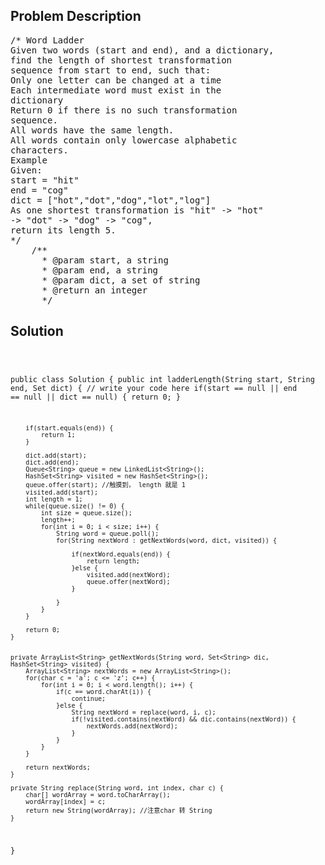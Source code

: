 <!--
<style>
  body { font-family: Arial, sans-serif; }
  .container { max-width: 100%; margin: 0 auto; padding: 10px; }
  .comment-block { max-width: 30%; background-color: #f9f9f9; padding: 10px; border-left: 5px solid #ccc; overflow-wrap: break-word; white-space: pre-wrap; }
  .code-block { background-color: #f4f4f4; padding: 10px; border: 1px solid #ddd; overflow-wrap: break-word; white-space: pre-wrap; }
</style>
-->

<div class='container'>
<h2>Problem Description</h2>
<div class='comment-block'>
<pre>
/* Word Ladder
Given two words (start and end), and a dictionary,
find the length of shortest transformation
sequence from start to end, such that:
Only one letter can be changed at a time
Each intermediate word must exist in the
dictionary
Return 0 if there is no such transformation
sequence.
All words have the same length.
All words contain only lowercase alphabetic
characters.
Example
Given:
start = "hit"
end = "cog"
dict = ["hot","dot","dog","lot","log"]
As one shortest transformation is "hit" -> "hot"
-> "dot" -> "dog" -> "cog",
return its length 5.
*/
    /**
      * @param start, a string
      * @param end, a string
      * @param dict, a set of string
      * @return an integer
      */
</pre>
</div>

<h2>Solution</h2>
<div class='code-block'>
<pre><code class='language-java'>

public class Solution {
    public int ladderLength(String start, String end, Set<String> dict) {
        // write your code here
        if(start == null || end == null || dict == null) {
            return 0;
        }
        
        if(start.equals(end)) {
            return 1;
        }
        
        dict.add(start);
        dict.add(end);
        Queue<String> queue = new LinkedList<String>();
        HashSet<String> visited = new HashSet<String>();
        queue.offer(start); //触摸到， length 就是 1
        visited.add(start);
        int length = 1;
        while(queue.size() != 0) {
            int size = queue.size();
            length++;
            for(int i = 0; i < size; i++) {
                String word = queue.poll();
                for(String nextWord : getNextWords(word, dict, visited)) {
               
                    if(nextWord.equals(end)) {
                        return length;
                    }else {
                        visited.add(nextWord);
                        queue.offer(nextWord);                            
                    }
                  
                }
            }
        }
        
        return 0;
    }
    
    
    private ArrayList<String> getNextWords(String word, Set<String> dic, HashSet<String> visited) {
        ArrayList<String> nextWords = new ArrayList<String>();
        for(char c = 'a'; c <= 'z'; c++) {
            for(int i = 0; i < word.length(); i++) {
                if(c == word.charAt(i)) {
                    continue;
                }else {
                    String nextWord = replace(word, i, c);
                    if(!visited.contains(nextWord) && dic.contains(nextWord)) {
                        nextWords.add(nextWord);
                    }
                }
            }
        }
        
        return nextWords;
    } 
    
    private String replace(String word, int index, char c) {
        char[] wordArray = word.toCharArray();
        wordArray[index] = c;
        return new String(wordArray); //注意char 转 String
    }
}</code></pre>
</div>
</div>
